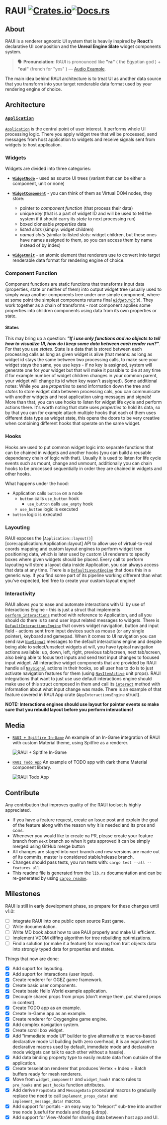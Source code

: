 # RAUI [![Crates.io](https://img.shields.io/crates/v/raui.svg)](https://crates.io/crates/raui)[![Docs.rs](https://docs.rs/raui/badge.svg)](https://docs.rs/raui)

## About

RAUI is a renderer agnostic UI system that is heavily inspired by **React**'s declarative UI
composition and the **Unreal Engine Slate** widget components system.

> 🗣 **Pronunciation:** RAUI is pronounced like **"ra"** ( the Egyptian god ) + **"oui"**
> (french for "yes" ) — [Audio Example][pronounciation].

[pronounciation]: https://itinerarium.github.io/phoneme-synthesis/?w=/%27rawi/

The main idea behind RAUI architecture is to treat UI as another data source that you transform
into your target renderable data format used by your rendering engine of choice.

## Architecture

### [`Application`]

[`Application`] is the central point of user interest. It performs whole UI processing logic.
There you apply widget tree that wil be processed, send messages from host application to
widgets and receive signals sent from widgets to host application.


### Widgets

Widgets are divided into three categories:
- **[`WidgetNode`]** - used as source UI trees (variant that can be either a component, unit or
  none)


- **[`WidgetComponent`]** - you can think of them as Virtual DOM nodes, they store:
  - pointer to _component function_ (that process their data)
  - unique _key_ (that is a part of widget ID and will be used to tell the system if it should
    carry its _state_ to next processing run)
  - boxed cloneable _properties_ data
  - _listed slots_ (simply: widget children)
  - _named slots_ (similar to listed slots: widget children, but these ones have names assigned
    to them, so you can access them by name instead of by index)
- **[`WidgetUnit`]** - an atomic element that renderers use to convert into target renderable
  data format for rendering engine of choice.

### Component Function

Component functions are static functions that transforms input data (properties, state or
neither of them) into output widget tree (usually used to simply wrap another components tree
under one simple component, where at some point the simplest components returns final
_[`WidgetUnit`]'s_). They work together as a chain of transforms - root component applies some
properties into children components using data from its own properties or state.

#### States

This may bring up a question: _**"If i use only functions and no objects to tell how to
visualize UI, how do i keep some data between each render run?"**_. For that you use _states_.
State is a data that is stored between each processing calls as long as given widget is alive
(that means: as long as widget id stays the same between two processing calls, to make sure your
widget stays the same, you use keys - if no key is assigned, system will generate one for your
widget but that will make it possible to die at any time if for example number of widget
children changes in your common parent, your widget will change its id when key wasn't
assigned). Some additional notes: While you use _properties_ to send information down the tree
and _states_ to store widget data between processing cals, you can communicate with another
widgets and host application using messages and signals! More than that, you can use hooks to
listen for widget life cycle and perform actions there. It's worth noting that state uses
_properties_ to hold its data, so by that you can for example attach multiple hooks that each of
them uses different data type as widget state, this opens the doors to be very creative when
combining different hooks that operate on the same widget.

### Hooks

Hooks are used to put common widget logic into separate functions that can be chained in widgets
and another hooks (you can build a reusable dependency chain of logic with that). Usually it is
used to listen for life cycle events such as mount, change and unmount, additionally you can
chain hooks to be processed sequentially in order they are chained in widgets and other hooks.

What happens under the hood:
- Application calls `button` on a node
    - `button` calls `use_button` hook
        - `use_button` calls `use_empty` hook
    - `use_button` logic is executed
- `button` logic is executed

### Layouting

RAUI exposes the [`Application::layout()`][core::application::Application::layout] API to allow
use of virtual-to-real coords mapping and custom layout engines to perform widget tree
positioning data, which is later used by custom UI renderers to specify boxes where given
widgets should be placed. Every call to perform layouting will store a layout data inside
Application, you can always access that data at any time. There is a [`DefaultLayoutEngine`]
that does this in a generic way. If you find some part of its pipeline working different than
what you've expected, feel free to create your custom layout engine!

### Interactivity

RAUI allows you to ease and automate interactions with UI by use of Interactions Engine - this
is just a struct that implements [`perform_interactions`] method with reference to Application,
and all you should do there is to send user input related messages to widgets. There is
[`DefaultInteractionsEngine`] that covers widget navigation, button and input field - actions
sent from input devices such as mouse (or any single pointer), keyboard and gamepad. When it
comes to UI navigation you can send raw [`NavSignal`] messages to the default interactions
engine and despite being able to select/unselect widgets at will, you have typical navigation
actions available: up, down, left, right, previous tab/screen, next tab/screen, also being able
to focus text inputs and send text input changes to focused input widget. All interactive widget
components that are provided by RAUI handle all [`NavSignal`] actions in their hooks, so all
user has to do is to just activate navigation features for them (using [`NavItemActive`] unit
props). RAUI integrations that want to just use use default interactions engine should make use
of this struct composed in them and call its [`interact`] method with information about what
input change was made. There is an example of that feature covered in RAUI App crate
(`AppInteractionsEngine` struct).

**NOTE: Interactions engines should use layout for pointer events so make sure that you rebuild
layout before you perform interactions!**

[`Application`]: core::application::Application
[`WidgetNode`]: core::widget::node::WidgetNode
[`WidgetComponent`]: core::widget::component::WidgetComponent
[`WidgetUnit`]: core::widget::unit::WidgetUnit
[`DefaultLayoutEngine`]: core::layout::default_layout_engine::DefaultLayoutEngine
[`NavSignal`]: core::widget::component::interactive::navigation::NavSignal
[`NavItemActive`]: core::widget::component::interactive::navigation::NavItemActive
[`perform_interactions`]: core::interactive::InteractionsEngine::perform_interactions
[`interact`]:
core::interactive::default_interactions_engine::DefaultInteractionsEngine::interact
[`DefaultInteractionsEngine`]:
core::interactive::default_interactions_engine::DefaultInteractionsEngine

<!-- Docs links from the lib.rs doc string -->
[`Application`]: https://docs.rs/raui/latest/raui/core/application/struct.Application.html
[`WidgetNode`]: https://docs.rs/raui/latest/raui/core/widget/node/enum.WidgetNode.html
[`WidgetComponent`]: https://docs.rs/raui/latest/raui/core/widget/component/struct.WidgetComponent.html
[`WidgetUnit`]: https://docs.rs/raui/latest/raui/core/widget/unit/enum.WidgetUnit.html
[`DefaultLayoutEngine`]: https://docs.rs/raui/latest/raui/core/layout/default_layout_engine/struct.DefaultLayoutEngine.html
[`NavSignal`]: https://docs.rs/raui/latest/raui/core/widget/component/interactive/navigation/enum.NavSignal.html
[`NavItemActive`]: https://docs.rs/raui/latest/raui/core/widget/component/interactive/navigation/struct.NavItemActive.html
[`perform_interactions`]: https://docs.rs/raui/latest/raui/core/interactive/trait.InteractionsEngine.html#tymethod.perform_interactions
[`interact`]: https://docs.rs/raui/latest/raui/interactive/struct.DefaultInteractionsEngine.html#method.interact
[`DefaultInteractionsEngine`]: https://docs.rs/raui/latest/raui/interactive/struct.DefaultInteractionsEngine.html

## Media
- [`RAUI + Spitfire In-Game`](https://github.com/RAUI-labs/raui/tree/master/demos/in-game)
  An example of an In-Game integration of RAUI with custom Material theme, using Spitfire as a renderer.

  ![RAUI + Spitfire In-Game](https://github.com/RAUI-labs/raui/blob/master/media/raui-in-game-material-ui.gif?raw=true)

- [`RAUI Todo App`](https://github.com/RAUI-labs/raui/tree/master/demos/todo-app)
  An example of TODO app with dark theme Material component library.

  ![RAUI Todo App](https://github.com/RAUI-labs/raui/blob/master/media/raui-todo-app-material-ui.gif?raw=true)

## Contribute
Any contribution that improves quality of the RAUI toolset is highly appreciated.
- If you have a feature request, create an Issue post and explain the goal of the feature along with the reason why it is needed and its pros and cons.
- Whenever you would like to create na PR, please create your feature branch from `next` branch so when it gets approved it can be simply merged using GitHub merge button
- All changes are staged into `next` branch and new versions are made out of its commits, master is considered stable/release branch.
- Changes should pass tests, you run tests with: `cargo test --all --features all`.
- This readme file is generated from the `lib.rs` documentation and can be re-generated by using [`cargo readme`][cargo_readme].

[cargo_readme]: https://github.com/livioribeiro/cargo-readme

## Milestones
RAUI is still in early development phase, so prepare for these changes until v1.0:
- [ ] Integrate RAUI into one public open source Rust game.
- [ ] Write documentation.
- [ ] Write MD book about how to use RAUI properly and make UI efficient.
- [ ] Implement VDOM diffing algorithm for tree rebuilding optimizations.
- [ ] Find a solution (or make it a feature) for moving from trait objects data into strongly typed data for properties and states.

Things that now are done:
- [x] Add suport for layouting.
- [x] Add suport for interactions (user input).
- [x] Create renderer for GGEZ game framework.
- [x] Create basic user components.
- [x] Create basic Hello World example application.
- [x] Decouple shared props from props (don't merge them, put shared props in context).
- [x] Create TODO app as an example.
- [x] Create In-Game app as an example.
- [x] Create renderer for Oxygengine game engine.
- [x] Add complex navigation system.
- [x] Create scroll box widget.
- [x] Add "immediate mode UI" builder to give alternative to macros-based declarative mode UI building (with zero overhead, it is an equivalent to declarative macros used by default, immediate mode and declarative mode widgets can talk to each other without a hassle).
- [x] Add data binding property type to easily mutate data from outside of the application.
- [x] Create tesselation renderer that produces Vertex + Index + Batch buffers ready for mesh renderers.
- [x] Move from `widget_component!` and `widget_hook!` macro rules to `pre_hooks` and `post_hooks` function attributes.
- [x] Add derive `PropsData` and `MessageData` procedural macros to gradually replace the need to call `implement_props_data!` and `implement_message_data!` macros.
- [x] Add support for portals - an easy way to "teleport" sub-tree into another tree node (useful for modals and drag & drop).
- [x] Add support for View-Model for sharing data between host app and UI.
